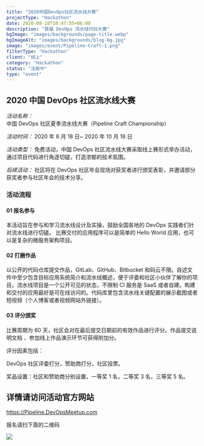 ```yaml
---
title: "2020中国DevOps社区流水线大赛"
projectType: "Hackathon"
date: 2020-08-18T10:47:55+06:00
description: "首届 DevOps 流水线代码大赛"
bgImage: "images/backgrounds/page-title.webp"
bgImageAlt: "images/backgrounds/blog-bg.jpg"
image: "images/event/Pipeline-Craft-1.png"
filterType: "Hackathon"
client: "线上"
category: "Hackathon"
status: "注册中"
type: "event"
---
```


## 2020 中国 DevOps 社区流水线大赛

_活动名称：_ 中国 DevOps 社区夏季流水线大赛（Pipeline Craft Championship）

_活动时间：_ 2020 年 8 月 18 日~ 2020 年 10 月 18 日

_活动类型：_ 免费活动，中国 DevOps 社区流水线大赛采取线上赛形式举办活动，通过项目代码进行角逐切磋，打造浓郁的技术氛围。

_后续活动：_ 社区将在 DevOps 社区年会现场对获奖者进行颁奖表彰，并邀请部分获奖者参与社区年会的技术分享。

### 活动流程

#### 01 报名参与

本活动旨在参与和学习流水线设计及实操，鼓励全国各地的 DevOps 实践者们针对流水线进行切磋。 比赛交付的应用程序可以是简单的 Hello World 应用，也可以是复杂的微服务架构项目。

#### 02 打磨作品

以公开的代码仓库提交作品，GitLab、GitHub、Bitbucket 和码云不限。自述文件中至少包含目标应用系统简介和流水线概述，便于评委和社区小伙伴了解你的项目。流水线项目是一个公开可见的状态，不限制 CI 服务是 SaaS 或者自建。构建和交付的应用最好是可在线访问的。代码库里包含流水线关键配置的展示截图或者短视频（个人博客或者视频网站外链接）。

#### 03 评分颁奖

比赛周期为 60 天，社区会对在最后提交日期前的有效作品进行评分。作品提交说明文档 、参加线上作品演示环节可获得附加分。

评分因素包括：

DevOps 社区评委打分，赞助商打分，社区投票。

奖品设置：社区和赞助商分别设置，一等奖 1 名，二等奖 3 名，三等奖 5 名。

## 详情请访问活动官方网站

https://Pipeline.DevOpsMeetup.com

报名请扫下面的二维码

![](/images/event/101617_ajlv_4217431.png)

